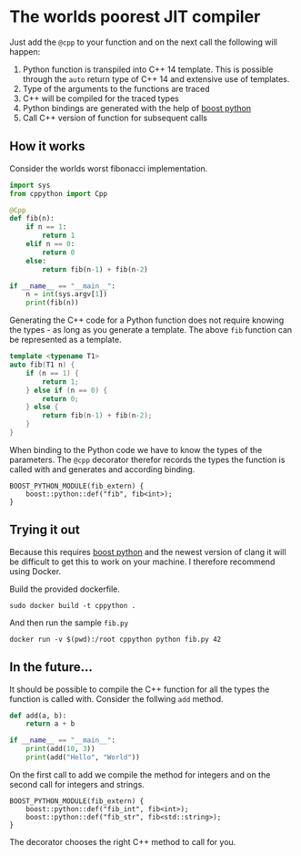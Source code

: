 # The worlds poorest JIT compiler

Just add the `@cpp` to your function and on the next call the following will happen:

1. Python function is transpiled into C++ 14 template. This is possible through the `auto` return type of C++ 14 and extensive use of templates.
2. Type of the arguments to the functions are traced
3. C++ will be compiled for the traced types
4. Python bindings are generated with the help of [boost python](http://www.boost.org/doc/libs/1_57_0/libs/python/doc/index.html)
5. Call C++ version of function for subsequent calls

## How it works

Consider the worlds worst fibonacci implementation.

```python
import sys
from cppython import Cpp

@Cpp
def fib(n):
    if n == 1:
        return 1
    elif n == 0:
        return 0
    else:
        return fib(n-1) + fib(n-2)

if __name__ == "__main__":
    n = int(sys.argv[1])
    print(fib(n))
```

Generating the C++ code for a Python function does not require knowing
the types - as long as you generate a template.
The above `fib` function can be represented as a template.


```c++
template <typename T1>
auto fib(T1 n) {
    if (n == 1) {
        return 1;
    } else if (n == 0) {
        return 0;
    } else {
        return fib(n-1) + fib(n-2);
    }
}
```

When binding to the Python code we have to know the types of the parameters.
The `@cpp` decorator therefor records the types the function is called with and
generates and according binding.

```
BOOST_PYTHON_MODULE(fib_extern) {
    boost::python::def("fib", fib<int>);
}
```

## Trying it out

Because this requires [boost python](http://www.boost.org/doc/libs/1_57_0/libs/python/doc/index.html) and the newest version of clang it will be difficult to
get this to work on your machine.  I therefore recommend using Docker.

Build the provided dockerfile.

```
sudo docker build -t cppython .
```

And then run the sample `fib.py`

```
docker run -v $(pwd):/root cppython python fib.py 42
```


## In the future...

It should be possible to compile the C++ function for all the types
the function is called with. Consider the follwing `add` method.

```python
def add(a, b):
    return a + b

if __name__ == "__main__":
    print(add(10, 3))
    print(add("Hello", "World"))
```

On the first call to add we compile the method for integers and on the second call
for integers and strings.

```
BOOST_PYTHON_MODULE(fib_extern) {
    boost::python::def("fib_int", fib<int>);
    boost::python::def("fib_str", fib<std::string>);
}
```

The decorator chooses the right C++ method to call for you.


